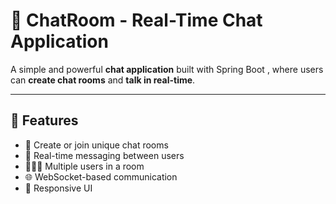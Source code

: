 # 💬 ChatRoom - Real-Time Chat Application

A simple and powerful **chat application** built with Spring Boot , where users can **create chat rooms** and **talk in real-time**.

---

## 🚀 Features

- 🔐 Create or join unique chat rooms
- 💬 Real-time messaging between users
- 🧑‍🤝‍🧑 Multiple users in a room
- 🌐 WebSocket-based communication 
- 📱 Responsive UI 
